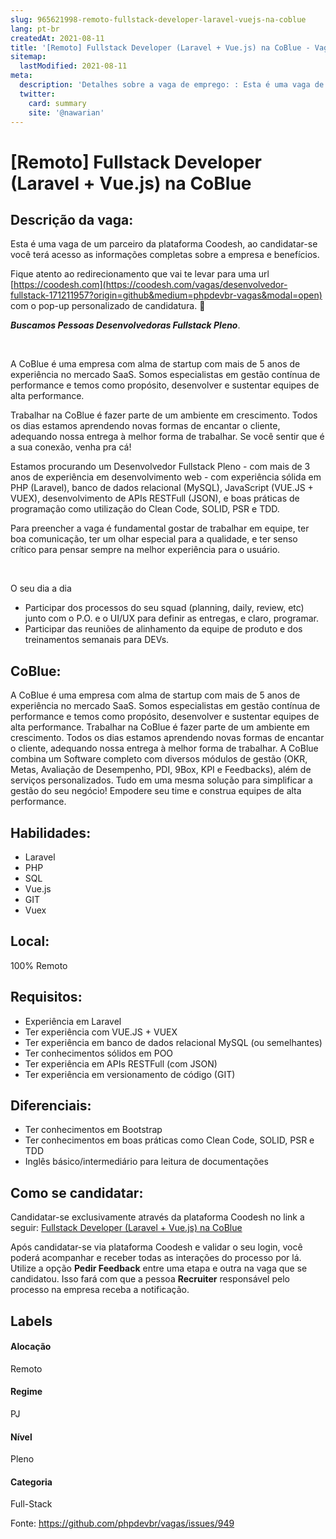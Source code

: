 ```yaml
---
slug: 965621998-remoto-fullstack-developer-laravel-vuejs-na-coblue
lang: pt-br
createdAt: 2021-08-11
title: '[Remoto] Fullstack Developer (Laravel + Vue.js) na CoBlue - Vaga de Emprego'
sitemap:
  lastModified: 2021-08-11
meta:
  description: 'Detalhes sobre a vaga de emprego: : Esta é uma vaga de um parceiro da plataforma Coodesh, ao candidatar-se você terá acesso as informações completas sobre a empresa e benefícios.  Fique atento ao redirecionamento que vai te levar para uma url [https://coodesh.com](https://coodesh.com/vagas/desenvolvedor-fullstack-171211957?origin=github&medium=phpdevbr-vagas&modal=open) com o pop-up personalizado de candidatura. 👋 <p><strong><em>Buscamos Pessoas Desenvolvedoras Fullstack Pleno</em></strong>.</p> <p>&nbsp;</p> <p>A CoBlue é uma empresa com alma de startup com mais de 5 anos de experiência no mercado SaaS. Somos especialistas em gestão contínua de performance e temos como propósito, desenvolver e sustentar equipes de alta performance.&nbsp;</p> <p>Trabalhar na CoBlue é fazer parte de um ambiente em crescimento. Todos os dias estamos aprendendo novas formas de encantar o cliente, adequando nossa entrega à melhor forma de trabalhar. Se você sentir que é a sua conexão, venha pra cá!</p> <p>Estamos procurando um Desenvolvedor Fullstack Pleno - com mais de 3 anos de experiência em desenvolvimento web - com experiência sólida em PHP (Laravel), banco de dados relacional (MySQL), JavaScript (VUE.JS + VUEX), desenvolvimento de APIs RESTFull (JSON), e boas práticas de programação como utilização do Clean Code, SOLID, PSR e TDD.</p> <p>Para preencher a vaga é fundamental gostar de trabalhar em equipe, ter boa comunicação, ter um olhar especial para a qualidade, e ter senso crítico para pensar sempre na melhor experiência para o usuário.</p> <p>&nbsp;</p> <p>O seu dia a dia</p> <ul> <li>Participar dos processos do seu squad (planning, daily, review, etc) junto com o P.O. e o UI/UX para definir as entregas, e claro, programar.&nbsp;</li> <li>Participar das reuniões de alinhamento da equipe de produto e dos treinamentos semanais para DEVs.</li> </ul> <p></p>'
  twitter:
    card: summary
    site: '@nawarian'
---
```


# [Remoto] Fullstack Developer (Laravel + Vue.js) na CoBlue

## Descrição da vaga: 
Esta é uma vaga de um parceiro da plataforma Coodesh, ao candidatar-se você terá acesso as informações completas sobre a empresa e benefícios.


Fique atento ao redirecionamento que vai te levar para uma url [https://coodesh.com](https://coodesh.com/vagas/desenvolvedor-fullstack-171211957?origin=github&medium=phpdevbr-vagas&modal=open) com o pop-up personalizado de candidatura. 👋
<p><strong><em>Buscamos Pessoas Desenvolvedoras Fullstack Pleno</em></strong>.</p>
<p>&nbsp;</p>
<p>A CoBlue é uma empresa com alma de startup com mais de 5 anos de experiência no mercado SaaS. Somos especialistas em gestão contínua de performance e temos como propósito, desenvolver e sustentar equipes de alta performance.&nbsp;</p>
<p>Trabalhar na CoBlue é fazer parte de um ambiente em crescimento. Todos os dias estamos aprendendo novas formas de encantar o cliente, adequando nossa entrega à melhor forma de trabalhar. Se você sentir que é a sua conexão, venha pra cá!</p>
<p>Estamos procurando um Desenvolvedor Fullstack Pleno - com mais de 3 anos de experiência em desenvolvimento web - com experiência sólida em PHP (Laravel), banco de dados relacional (MySQL), JavaScript (VUE.JS + VUEX), desenvolvimento de APIs RESTFull (JSON), e boas práticas de programação como utilização do Clean Code, SOLID, PSR e TDD.</p>
<p>Para preencher a vaga é fundamental gostar de trabalhar em equipe, ter boa comunicação, ter um olhar especial para a qualidade, e ter senso crítico para pensar sempre na melhor experiência para o usuário.</p>
<p>&nbsp;</p>
<p>O seu dia a dia</p>
<ul>
<li>Participar dos processos do seu squad (planning, daily, review, etc) junto com o P.O. e o UI/UX para definir as entregas, e claro, programar.&nbsp;</li>
<li>Participar das reuniões de alinhamento da equipe de produto e dos treinamentos semanais para DEVs.</li>
</ul>
<p></p>

## CoBlue: 
 <p>A CoBlue é uma empresa com alma de startup com mais de 5 anos de experiência no mercado SaaS. Somos especialistas em gestão contínua de performance e temos como propósito, desenvolver e sustentar equipes de alta performance.   Trabalhar na CoBlue é fazer parte de um ambiente em crescimento. Todos os dias estamos aprendendo novas formas de encantar o cliente, adequando nossa entrega à melhor forma de trabalhar. A CoBlue combina um Software completo com diversos módulos de gestão (OKR, Metas, Avaliação de Desempenho, PDI, 9Box, KPI e Feedbacks), além de serviços personalizados.  Tudo em uma mesma solução para simplificar a gestão do seu negócio!  Empodere seu time e construa equipes de alta performance.</p>
</p>

 ## Habilidades: 
 - Laravel 
- PHP 
- SQL 
- Vue.js 
- GIT 
- Vuex
## Local: 
 100% Remoto
## Requisitos: 
 - Experiência em Laravel 
- Ter experiência com VUE.JS + VUEX 
- Ter experiência em banco de dados relacional MySQL (ou semelhantes) 
- Ter conhecimentos sólidos em POO 
- Ter experiência em APIs RESTFull (com JSON) 
- Ter experiência em versionamento de código (GIT)
## Diferenciais: 
 - Ter conhecimentos em Bootstrap 
- Ter conhecimentos em boas práticas como Clean Code, SOLID, PSR e TDD 
- Inglês básico/intermediário para leitura de documentações

## Como se candidatar:
Candidatar-se exclusivamente através da plataforma Coodesh no link a seguir: [Fullstack Developer (Laravel + Vue.js) na CoBlue](https://coodesh.com/vagas/desenvolvedor-fullstack-171211957?origin=github&medium=phpdevbr-vagas&modal=open)


Após candidatar-se via plataforma Coodesh e validar o seu login, você poderá acompanhar e receber todas as interações do processo por lá. Utilize a opção **Pedir Feedback** entre uma etapa e outra na vaga que se candidatou. Isso fará com que a pessoa **Recruiter** responsável pelo processo na empresa receba a notificação.
## Labels
#### Alocação
Remoto
#### Regime
PJ
#### Nível
Pleno
#### Categoria
Full-Stack

Fonte: https://github.com/phpdevbr/vagas/issues/949